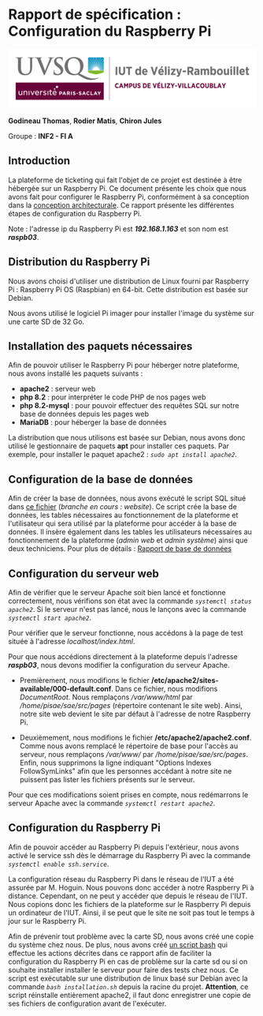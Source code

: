 # Rapport de spécification : Configuration du Raspberry Pi

![logo*uvsq](../annexes/logo_uvsq.png)

**Godineau Thomas**, **Rodier Matis**, **Chiron Jules**

Groupe : **INF2 - FI A**

## Introduction

La plateforme de ticketing qui fait l'objet de ce projet est destinée à être hébergée sur un Raspberry Pi. Ce document présente les choix que nous avons fait pour configurer le Raspberry Pi, conformément à sa conception dans la [conception architecturale](../Conception/conception_architecturale.md). Ce rapport présente les différentes étapes de configuration du Raspberry Pi.

Note : l'adresse ip du Raspberry Pi est ***192.168.1.163*** et son nom est ***raspb03***.

## Distribution du Raspberry Pi

Nous avons choisi d'utiliser une distribution de Linux fourni par Raspberry Pi : Raspberry Pi OS (Raspbian) en 64-bit. Cette distribution est basée sur Debian.

Nous avons utilisé le logiciel Pi imager pour installer l'image du système sur une carte SD de 32 Go.

## Installation des paquets nécessaires

Afin de pouvoir utiliser le Raspberry Pi pour héberger notre plateforme, nous avons installé les paquets suivants :

- **apache2** : serveur web
- **php 8.2** : pour interpréter le code PHP de nos pages web
- **php 8.2-mysql** : pour pouvoir effectuer des requêtes SQL sur notre base de données depuis les pages web
- **MariaDB** : pour héberger la base de données

La distribution que nous utilisons est basée sur Debian, nous avons donc utilisé le gestionnaire de paquets **apt** pour installer ces paquets. Par exemple, pour installer le paquet apache2 : *`sudo apt install apache2`*.

## Configuration de la base de données

Afin de créer la base de données, nous avons exécuté le script SQL situé dans [ce fichier](../../src/db/creation_mariadb.sql) (*branche en cours : website*). Ce script crée la base de données, les tables nécessaires au fonctionnement de la plateforme et l'utilisateur qui sera utilisé par la plateforme pour accéder à la base de données. Il insère également dans les tables les utilisateurs nécessaires au fonctionnement de la plateforme (*admin web* et *admin système*) ainsi que deux techniciens. Pour plus de détails : [Rapport de base de données](base_de_donnees.md)

## Configuration du serveur web

Afin de vérifier que le serveur Apache soit bien lancé et fonctionne correctement, nous vérifions son état avec la commande *`systemctl status apache2`*. Si le serveur n'est pas lancé, nous le lançons avec la commande *`systemctl start apache2`*.

Pour vérifier que le serveur fonctionne, nous accédons à la page de test située à l'adresse *localhost/index.html*.

Pour que nous accédions directement à la plateforme depuis l'adresse ***raspb03***, nous devons modifier la configuration du serveur Apache.

- Premièrement, nous modifions le fichier **/etc/apache2/sites-available/000-default.conf**. Dans ce fichier, nous modifions *DocumentRoot*. Nous remplaçons */var/www/html* par */home/pisae/sae/src/pages* (répertoire contenant le site web). Ainsi, notre site web devient le site par défaut à l'adresse de notre Raspberry Pi.

- Deuxièmement, nous modifions le fichier **/etc/apache2/apache2.conf**. Comme nous avons remplacé le répertoire de base pour l'accès au serveur, nous remplaçons */var/www/* par */home/pisae/sae/src/pages*. Enfin, nous supprimons la ligne indiquant "Options Indexes FollowSymLinks" afin que les personnes accédant à notre site ne puissent pas lister les fichiers présents sur le serveur.

Pour que ces modifications soient prises en compte, nous redémarrons le serveur Apache avec la commande *`systemctl restart apache2`*.

## Configuration du Raspberry Pi

Afin de pouvoir accéder au Raspberry Pi depuis l'extérieur, nous avons activé le service ssh dès le démarrage du Raspberry Pi avec la commande *`systemctl enable ssh.service`*.

La configuration réseau du Raspberry Pi dans le réseau de l'IUT a été assurée par M. Hoguin. Nous pouvons donc accéder à notre Raspberry Pi à distance. Cependant, on ne peut y accéder que depuis le réseau de l'IUT. Nous copions donc les fichiers de la plateforme sur le Raspberry Pi depuis un ordinateur de l'IUT. Ainsi, il se peut que le site ne soit pas tout le temps à jour sur le Raspberry Pi.

Afin de prévenir tout problème avec la carte SD, nous avons créé une copie du système chez nous. De plus, nous avons créé [un script bash](../../installation.sh) qui effectue les actions décrites dans ce rapport afin de faciliter la configuration du Raspberry Pi en cas de problème sur la carte sd ou si on souhaite installer installer le serveur pour faire des tests chez nous. Ce script est exécutable sur une distribution de linux basé sur Debian avec la commande *`bash installation.sh`* depuis la racine du projet. **Attention**, ce script réinstalle entièrement apache2, il faut donc enregistrer une copie de ses fichiers de configuration avant de l'exécuter.
